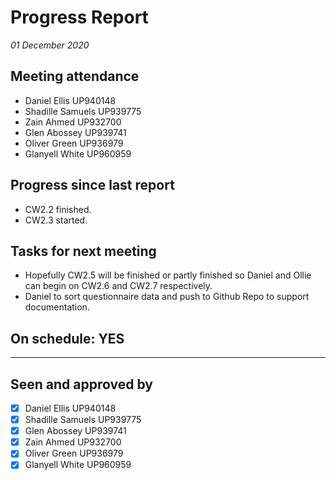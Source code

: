 # Progress Report

*01 December 2020*

## Meeting attendance

- Daniel Ellis UP940148
- Shadille Samuels UP939775
- Zain Ahmed UP932700
- Glen Abossey UP939741
- Oliver Green UP936979
- Glanyell White UP960959

## Progress since last report

- CW2.2 finished.
- CW2.3 started.

## Tasks for next meeting

- Hopefully CW2.5 will be finished or partly finished so Daniel and Ollie can begin on CW2.6 and CW2.7 respectively.
- Daniel to sort questionnaire data and push to Github Repo to support documentation.

## On schedule: YES

---

## Seen and approved by

* [X] Daniel Ellis UP940148
* [x] Shadille Samuels UP939775
* [x] Glen Abossey UP939741
* [x] Zain Ahmed UP932700
* [x] Oliver Green UP936979
* [x] Glanyell White UP960959
